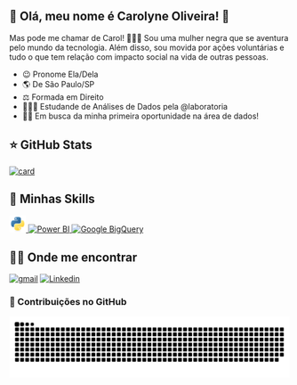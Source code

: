 ## 🤎 Olá, meu nome é Carolyne Oliveira! 👋

Mas pode me chamar de Carol! 👩🏽‍💼 Sou uma mulher negra que se aventura pelo mundo da tecnologia. 
Além disso, sou movida por ações voluntárias e tudo o que tem relação com impacto social na vida de outras pessoas.

- :wink: Pronome Ela/Dela
- 🌎 De São Paulo/SP
- ⚖️ Formada em Direito
- 👩🏽‍💻 Estudande de Análises de Dados pela @laboratoria
- 👩‍💼 Em busca da minha primeira oportunidade na área de dados!


## ⭐ GitHub Stats

[![card](https://github-readme-stats.vercel.app/api?username=CarolyneS14&theme=default&show_icons=true)](https://github.com/anuraghazra/github-readme-stats)


## 🚀 Minhas Skills


<a href="https://raw.githubusercontent.com/devicons/devicon/master/icons/python/python-original.svg">
  <img src="https://raw.githubusercontent.com/devicons/devicon/master/icons/python/python-original.svg" alt="Python" width="30" height="30">
</a>

<a href="https://github.com/microsoft/PowerBI-Icons/blob/main/SVG/Power-BI.svg">
  <img src="https://github.com/microsoft/PowerBI-Icons/blob/main/SVG/Power-BI.svg" alt="Power BI" width="30" height="30">
</a>

<a href="https://camo.githubusercontent.com/747a3833bb8e0b0af398573a26e832d5a94157efbbbcef940800bed9279aa668/68747470733a2f2f63646e2e69636f6e2d69636f6e732e636f6d2f69636f6e73322f323639392f504e472f3531322f676f6f676c655f62696771756572795f6c6f676f5f69636f6e5f3136383135302e706e67">
  <img src="https://camo.githubusercontent.com/747a3833bb8e0b0af398573a26e832d5a94157efbbbcef940800bed9279aa668/68747470733a2f2f63646e2e69636f6e2d69636f6e732e636f6d2f69636f6e73322f323639392f504e472f3531322f676f6f676c655f62696771756572795f6c6f676f5f69636f6e5f3136383135302e706e67" alt="Google BigQuery" width="30" height="30">
</a>


## 🕵️‍♀️ Onde me encontrar 

[![gmail](https://img.shields.io/badge/Gmail-D14836?style=for-the-badge&logo=gmail&logoColor=white)](dados.carolyne@gmail.com)
[![Linkedin](https://img.shields.io/badge/LinkedIn-0077B5?style=for-the-badge&logo=linkedin&logoColor=white)](https://www.linkedin.com/in/carolyne-oliveira-5ba98a29b/)


### 🐍 Contribuições no GitHub 

[![Snake animation](https://github.com/Platane/snk/raw/output/github-contribution-grid-snake.svg)](https://github.com/Platane/snk)


